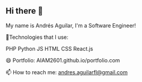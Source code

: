## Hi there 👋

My name is Andrés Aguilar, I'm a Software Engineer!

🔭Technologies that I use:

PHP Python
JS HTML CSS React.js

😄 Portfolio: AIAM2601.github.io/portfolio.com

📫 How to reach me: andres.aguilarfl@gmail.com
<!--
**AIAM2601/AIAM2601** is a ✨ _special_ ✨ repository because its `README.md` (this file) appears on your GitHub profile.

Here are some ideas to get you started:

- 🔭 I’m currently working on ...
- 🌱 I’m currently learning ...
- 👯 I’m looking to collaborate on ...
- 🤔 I’m looking for help with ...
- 💬 Ask me about ...
- 📫 How to reach me: ...
- 😄 Pronouns: ...
- ⚡ Fun fact: ...
-->

